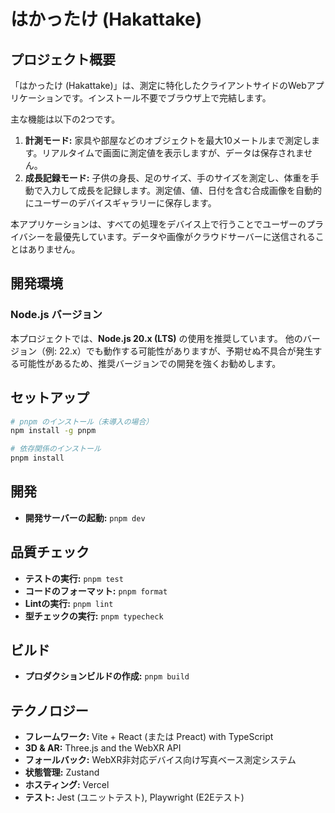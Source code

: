 # はかったけ (Hakattake)

## プロジェクト概要

「はかったけ (Hakattake)」は、測定に特化したクライアントサイドのWebアプリケーションです。インストール不要でブラウザ上で完結します。

主な機能は以下の2つです。

1.  **計測モード:** 家具や部屋などのオブジェクトを最大10メートルまで測定します。リアルタイムで画面に測定値を表示しますが、データは保存されません。
2.  **成長記録モード:** 子供の身長、足のサイズ、手のサイズを測定し、体重を手動で入力して成長を記録します。測定値、値、日付を含む合成画像を自動的にユーザーのデバイスギャラリーに保存します。

本アプリケーションは、すべての処理をデバイス上で行うことでユーザーのプライバシーを最優先しています。データや画像がクラウドサーバーに送信されることはありません。

## 開発環境

### Node.js バージョン

本プロジェクトでは、**Node.js 20.x (LTS)** の使用を推奨しています。
他のバージョン（例: 22.x）でも動作する可能性がありますが、予期せぬ不具合が発生する可能性があるため、推奨バージョンでの開発を強くお勧めします。

## セットアップ

```bash
# pnpm のインストール（未導入の場合）
npm install -g pnpm

# 依存関係のインストール
pnpm install
```

## 開発

- **開発サーバーの起動:** `pnpm dev`

## 品質チェック

- **テストの実行:** `pnpm test`
- **コードのフォーマット:** `pnpm format`
- **Lintの実行:** `pnpm lint`
- **型チェックの実行:** `pnpm typecheck`

## ビルド

- **プロダクションビルドの作成:** `pnpm build`

## テクノロジー

- **フレームワーク:** Vite + React (または Preact) with TypeScript
- **3D & AR:** Three.js and the WebXR API
- **フォールバック:** WebXR非対応デバイス向け写真ベース測定システム
- **状態管理:** Zustand
- **ホスティング:** Vercel
- **テスト:** Jest (ユニットテスト), Playwright (E2Eテスト)
